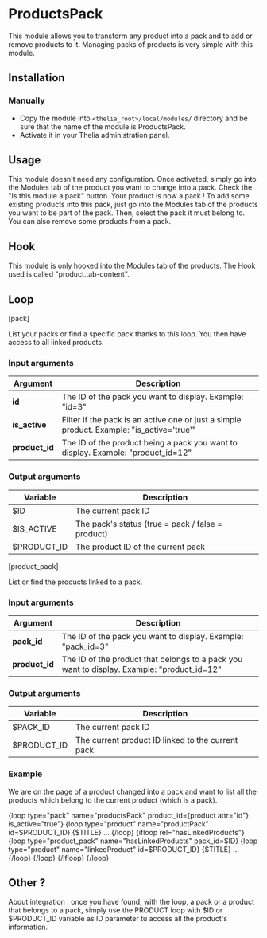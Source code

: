 # ProductsPack

This module allows you to transform any product into a pack and to add or remove products to it.
Managing packs of products is very simple with this module.

## Installation

### Manually

* Copy the module into ```<thelia_root>/local/modules/``` directory and be sure that the name of the module is ProductsPack.
* Activate it in your Thelia administration panel.

## Usage

This module doesn't need any configuration. Once activated, simply go into the Modules tab of the product you want to change into a pack.
Check the "Is this module a pack" button. Your product is now a pack !
To add some existing products into this pack, just go into the Modules tab of the products you want to be part of the pack.
Then, select the pack it must belong to. You can also remove some products from a pack.

## Hook

This module is only hooked into the Modules tab of the products.
The Hook used is called "product.tab-content".

## Loop

[pack]

List your packs or find a specific pack thanks to this loop. You then have access to all linked products.

### Input arguments

|Argument |Description |
|---      |--- |
|**id**    | The ID of the pack you want to display. Example: "id=3" |
|**is_active**  | Filter if the pack is an active one or just a simple product. Example: "is_active='true'" |
|**product_id** | The ID of the product being a pack you want to display. Example: "product_id=12" |

### Output arguments

|Variable   |Description |
|---        |--- |
|$ID        | The current pack ID |
|$IS_ACTIVE | The pack's status (true = pack / false = product) |
|$PRODUCT_ID    | The product ID of the current pack |

[product_pack]

List or find the products linked to a pack.

### Input arguments

|Argument |Description |
|---      |--- |
|**pack_id**    | The ID of the pack you want to display. Example: "pack_id=3" |
|**product_id** | The ID of the product that belongs to a pack you want to display. Example: "product_id=12" |

### Output arguments

|Variable   |Description |
|---        |--- |
|$PACK_ID   | The current pack ID |
|$PRODUCT_ID    | The current product ID linked to the current pack |

### Example

We are on the page of a product changed into a pack and want to list all the products which belong to the current product (which is a pack).

{loop type="pack" name="productsPack" product_id={product attr="id"} is_active="true"}
    {loop type="product" name="productPack" id=$PRODUCT_ID}
        {$TITLE}
        ...
    {/loop}
    {ifloop rel="hasLinkedProducts"}
        {loop type="product_pack" name="hasLinkedProducts" pack_id=$ID}
            {loop type="product" name="linkedProduct" id=$PRODUCT_ID}
                {$TITLE}
                ...
            {/loop}
        {/loop}
    {/ifloop}
{/loop}

## Other ?

About integration : once you have found, with the loop, a pack or a product that belongs to a pack,
simply use the PRODUCT loop with $ID or $PRODUCT_ID variable as ID parameter tu access all the product's information.
